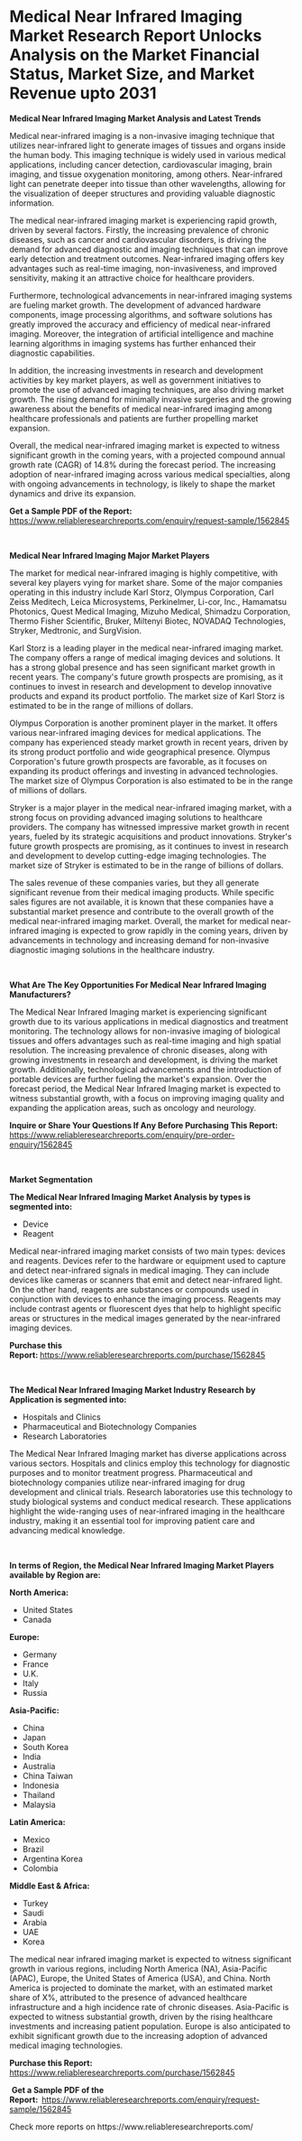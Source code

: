 <p><h1>Medical Near Infrared Imaging Market Research Report Unlocks Analysis on the Market Financial Status, Market Size, and Market Revenue upto 2031</h1></p><p><strong>Medical Near Infrared Imaging Market Analysis and Latest Trends</strong></p>
<p><p>Medical near-infrared imaging is a non-invasive imaging technique that utilizes near-infrared light to generate images of tissues and organs inside the human body. This imaging technique is widely used in various medical applications, including cancer detection, cardiovascular imaging, brain imaging, and tissue oxygenation monitoring, among others. Near-infrared light can penetrate deeper into tissue than other wavelengths, allowing for the visualization of deeper structures and providing valuable diagnostic information.</p><p>The medical near-infrared imaging market is experiencing rapid growth, driven by several factors. Firstly, the increasing prevalence of chronic diseases, such as cancer and cardiovascular disorders, is driving the demand for advanced diagnostic and imaging techniques that can improve early detection and treatment outcomes. Near-infrared imaging offers key advantages such as real-time imaging, non-invasiveness, and improved sensitivity, making it an attractive choice for healthcare providers.</p><p>Furthermore, technological advancements in near-infrared imaging systems are fueling market growth. The development of advanced hardware components, image processing algorithms, and software solutions has greatly improved the accuracy and efficiency of medical near-infrared imaging. Moreover, the integration of artificial intelligence and machine learning algorithms in imaging systems has further enhanced their diagnostic capabilities.</p><p>In addition, the increasing investments in research and development activities by key market players, as well as government initiatives to promote the use of advanced imaging techniques, are also driving market growth. The rising demand for minimally invasive surgeries and the growing awareness about the benefits of medical near-infrared imaging among healthcare professionals and patients are further propelling market expansion.</p><p>Overall, the medical near-infrared imaging market is expected to witness significant growth in the coming years, with a projected compound annual growth rate (CAGR) of 14.8% during the forecast period. The increasing adoption of near-infrared imaging across various medical specialties, along with ongoing advancements in technology, is likely to shape the market dynamics and drive its expansion.</p></p>
<p><strong>Get a Sample PDF of the Report:&nbsp;</strong> <a href="https://www.reliableresearchreports.com/enquiry/request-sample/1562845">https://www.reliableresearchreports.com/enquiry/request-sample/1562845</a></p>
<p>&nbsp;</p>
<p><strong>Medical Near Infrared Imaging Major Market Players</strong></p>
<p><p>The market for medical near-infrared imaging is highly competitive, with several key players vying for market share. Some of the major companies operating in this industry include Karl Storz, Olympus Corporation, Carl Zeiss Meditech, Leica Microsystems, Perkinelmer, Li-cor, Inc., Hamamatsu Photonics, Quest Medical Imaging, Mizuho Medical, Shimadzu Corporation, Thermo Fisher Scientific, Bruker, Miltenyi Biotec, NOVADAQ Technologies, Stryker, Medtronic, and SurgVision.</p><p>Karl Storz is a leading player in the medical near-infrared imaging market. The company offers a range of medical imaging devices and solutions. It has a strong global presence and has seen significant market growth in recent years. The company's future growth prospects are promising, as it continues to invest in research and development to develop innovative products and expand its product portfolio. The market size of Karl Storz is estimated to be in the range of millions of dollars.</p><p>Olympus Corporation is another prominent player in the market. It offers various near-infrared imaging devices for medical applications. The company has experienced steady market growth in recent years, driven by its strong product portfolio and wide geographical presence. Olympus Corporation's future growth prospects are favorable, as it focuses on expanding its product offerings and investing in advanced technologies. The market size of Olympus Corporation is also estimated to be in the range of millions of dollars.</p><p>Stryker is a major player in the medical near-infrared imaging market, with a strong focus on providing advanced imaging solutions to healthcare providers. The company has witnessed impressive market growth in recent years, fueled by its strategic acquisitions and product innovations. Stryker's future growth prospects are promising, as it continues to invest in research and development to develop cutting-edge imaging technologies. The market size of Stryker is estimated to be in the range of billions of dollars.</p><p>The sales revenue of these companies varies, but they all generate significant revenue from their medical imaging products. While specific sales figures are not available, it is known that these companies have a substantial market presence and contribute to the overall growth of the medical near-infrared imaging market. Overall, the market for medical near-infrared imaging is expected to grow rapidly in the coming years, driven by advancements in technology and increasing demand for non-invasive diagnostic imaging solutions in the healthcare industry.</p></p>
<p>&nbsp;</p>
<p><strong>What Are The Key Opportunities For Medical Near Infrared Imaging Manufacturers?</strong></p>
<p><p>The Medical Near Infrared Imaging market is experiencing significant growth due to its various applications in medical diagnostics and treatment monitoring. The technology allows for non-invasive imaging of biological tissues and offers advantages such as real-time imaging and high spatial resolution. The increasing prevalence of chronic diseases, along with growing investments in research and development, is driving the market growth. Additionally, technological advancements and the introduction of portable devices are further fueling the market's expansion. Over the forecast period, the Medical Near Infrared Imaging market is expected to witness substantial growth, with a focus on improving imaging quality and expanding the application areas, such as oncology and neurology.</p></p>
<p><strong>Inquire or Share Your Questions If Any Before Purchasing This Report:</strong> <a href="https://www.reliableresearchreports.com/enquiry/pre-order-enquiry/1562845">https://www.reliableresearchreports.com/enquiry/pre-order-enquiry/1562845</a></p>
<p>&nbsp;</p>
<p><strong>Market Segmentation</strong></p>
<p><strong>The Medical Near Infrared Imaging Market Analysis by types is segmented into:</strong></p>
<p><ul><li>Device</li><li>Reagent</li></ul></p>
<p><p>Medical near-infrared imaging market consists of two main types: devices and reagents. Devices refer to the hardware or equipment used to capture and detect near-infrared signals in medical imaging. They can include devices like cameras or scanners that emit and detect near-infrared light. On the other hand, reagents are substances or compounds used in conjunction with devices to enhance the imaging process. Reagents may include contrast agents or fluorescent dyes that help to highlight specific areas or structures in the medical images generated by the near-infrared imaging devices.</p></p>
<p><strong>Purchase this Report:&nbsp;</strong><a href="https://www.reliableresearchreports.com/purchase/1562845">https://www.reliableresearchreports.com/purchase/1562845</a></p>
<p>&nbsp;</p>
<p><strong>The Medical Near Infrared Imaging Market Industry Research by Application is segmented into:</strong></p>
<p><ul><li>Hospitals and Clinics</li><li>Pharmaceutical and Biotechnology Companies</li><li>Research Laboratories</li></ul></p>
<p><p>The Medical Near Infrared Imaging market has diverse applications across various sectors. Hospitals and clinics employ this technology for diagnostic purposes and to monitor treatment progress. Pharmaceutical and biotechnology companies utilize near-infrared imaging for drug development and clinical trials. Research laboratories use this technology to study biological systems and conduct medical research. These applications highlight the wide-ranging uses of near-infrared imaging in the healthcare industry, making it an essential tool for improving patient care and advancing medical knowledge.</p></p>
<p>&nbsp;</p>
<p><strong>In terms of Region, the Medical Near Infrared Imaging Market Players available by Region are:</strong></p>
<p>
    <p> <strong> North America: </strong>
        <ul>
            <li>United States</li>
            <li>Canada</li>
        </ul>
        </p> 
    <p> <strong> Europe: </strong>
        <ul>
            <li>Germany</li>
            <li>France</li>
            <li>U.K.</li>
            <li>Italy</li>
            <li>Russia</li>
        </ul>
        </p> 
    <p> <strong> Asia-Pacific: </strong>
        <ul>
            <li>China</li>
            <li>Japan</li>
            <li>South Korea</li>
            <li>India</li>
            <li>Australia</li>
            <li>China Taiwan</li>
            <li>Indonesia</li>
            <li>Thailand</li>
            <li>Malaysia</li>
        </ul>
        </p> 
    <p> <strong> Latin America: </strong>
        <ul>
            <li>Mexico</li>
            <li>Brazil</li>
            <li>Argentina Korea</li>
            <li>Colombia</li>
        </ul>
        </p> 
    <p> <strong> Middle East & Africa: </strong>
        <ul>
            <li>Turkey</li>
            <li>Saudi</li>
            <li>Arabia</li>
            <li>UAE</li>
            <li>Korea</li>
        </ul>
    </p>
    </p>
<p><p>The medical near infrared imaging market is expected to witness significant growth in various regions, including North America (NA), Asia-Pacific (APAC), Europe, the United States of America (USA), and China. North America is projected to dominate the market, with an estimated market share of X%, attributed to the presence of advanced healthcare infrastructure and a high incidence rate of chronic diseases. Asia-Pacific is expected to witness substantial growth, driven by the rising healthcare investments and increasing patient population. Europe is also anticipated to exhibit significant growth due to the increasing adoption of advanced medical imaging technologies.</p></p>
<p><strong>Purchase this Report: </strong><a href="https://www.reliableresearchreports.com/purchase/1562845">https://www.reliableresearchreports.com/purchase/1562845</a></p>
<p>&nbsp;<strong>Get a Sample PDF of the Report:&nbsp;&nbsp;</strong><a href="https://www.reliableresearchreports.com/enquiry/request-sample/1562845">https://www.reliableresearchreports.com/enquiry/request-sample/1562845</a></p>
<p><strong></strong></p>
<p>Check more reports on https://www.reliableresearchreports.com/</p>